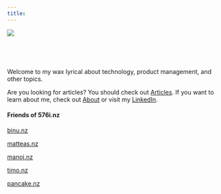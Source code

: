 ```yaml
---
title:
---
```


<img id="logo" src="576i.svg"></img>
<style>#logo{margin-bottom: 60px;}</style>

Welcome to my wax lyrical about technology, product management, and other topics.

Are you looking for articles? You should check out [Articles](/post). If you want to learn about me, check out [About](/about) or visit my [LinkedIn](https://www.linkedin.com/in/josh-atkinson/).

#### Friends of 576i.nz

[binu.nz](https://binu.nz/)

[matteas.nz](https://matteas.nz/)

[manoj.nz](https://manoj.nz/)

[timo.nz](https://timo.nz/)

[pancake.nz](https://pancake.nz/)